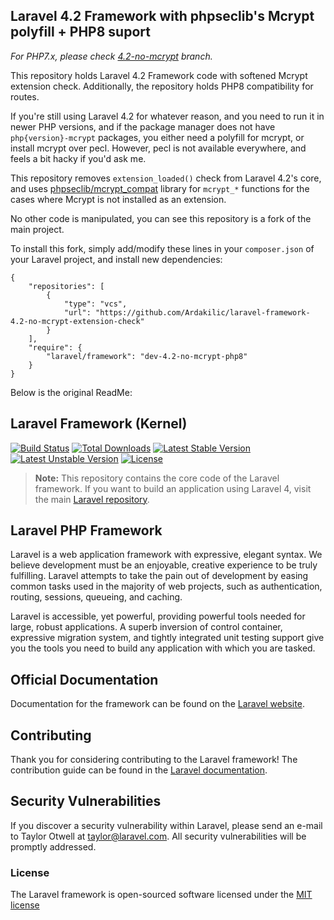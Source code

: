 ## Laravel 4.2 Framework with phpseclib's Mcrypt polyfill + PHP8 suport

*For PHP7.x, please check [4.2-no-mcrypt](https://github.com/Ardakilic/laravel-framework-4.2-no-mcrypt-extension-check/tree/4.2-no-mcrypt) branch.*

This repository holds Laravel 4.2 Framework code with softened Mcrypt extension check. Additionally, the repository holds PHP8 compatibility for routes.

If you're still using Laravel 4.2 for whatever reason, and you need to run it in newer PHP versions, and if the package manager does not have `php{version}-mcrypt` packages, you either need a polyfill for mcrypt, or install mcrypt over pecl. However, pecl is not available everywhere, and feels a bit hacky if you'd ask me.

This repository removes `extension_loaded()` check from Laravel 4.2's core, and uses [phpseclib/mcrypt_compat](https://github.com/phpseclib/mcrypt_compat) library for `mcrypt_*` functions for the cases where Mcrypt is not installed as an extension.

No other code is manipulated, you can see this repository is a fork of the main project.

To install this fork, simply add/modify these lines in your `composer.json` of your Laravel project, and install new dependencies:

```
{
    "repositories": [
        {
            "type": "vcs",
            "url": "https://github.com/Ardakilic/laravel-framework-4.2-no-mcrypt-extension-check"
        }
    ],
    "require": {
        "laravel/framework": "dev-4.2-no-mcrypt-php8"
    }
}
```

Below is the original ReadMe:

## Laravel Framework (Kernel)

[![Build Status](https://travis-ci.org/laravel/framework.svg)](https://travis-ci.org/laravel/framework)
[![Total Downloads](https://poser.pugx.org/laravel/framework/d/total.svg)](https://packagist.org/packages/laravel/framework)
[![Latest Stable Version](https://poser.pugx.org/laravel/framework/v/stable.svg)](https://packagist.org/packages/laravel/framework)
[![Latest Unstable Version](https://poser.pugx.org/laravel/framework/v/unstable.svg)](https://packagist.org/packages/laravel/framework)
[![License](https://poser.pugx.org/laravel/framework/license.svg)](https://packagist.org/packages/laravel/framework)

> **Note:** This repository contains the core code of the Laravel framework. If you want to build an application using Laravel 4, visit the main [Laravel repository](https://github.com/laravel/laravel).

## Laravel PHP Framework

Laravel is a web application framework with expressive, elegant syntax. We believe development must be an enjoyable, creative experience to be truly fulfilling. Laravel attempts to take the pain out of development by easing common tasks used in the majority of web projects, such as authentication, routing, sessions, queueing, and caching.

Laravel is accessible, yet powerful, providing powerful tools needed for large, robust applications. A superb inversion of control container, expressive migration system, and tightly integrated unit testing support give you the tools you need to build any application with which you are tasked.

## Official Documentation

Documentation for the framework can be found on the [Laravel website](http://laravel.com/docs).

## Contributing

Thank you for considering contributing to the Laravel framework! The contribution guide can be found in the [Laravel documentation](http://laravel.com/docs/contributions).

## Security Vulnerabilities

If you discover a security vulnerability within Laravel, please send an e-mail to Taylor Otwell at taylor@laravel.com. All security vulnerabilities will be promptly addressed.

### License

The Laravel framework is open-sourced software licensed under the [MIT license](http://opensource.org/licenses/MIT)
